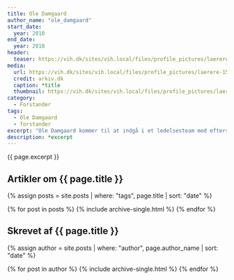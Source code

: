 ```yaml
---
title: Ole Damgaard
author_name: "ole_damgaard"
start_date: 
  year: 2010
end_date:
  year: 2018
header:
  teaser: https://vih.dk/sites/vih.local/files/profile_pictures/laerere-150.jpg?itok=_7Wc7mWN
media: 
  url: https://vih.dk/sites/vih.local/files/profile_pictures/laerere-150.jpg?itok=_7Wc7mWN
  credit: arkiv.dk
  caption: *title
  thumbnail: https://vih.dk/sites/vih.local/files/profile_pictures/laerere-150.jpg?itok=_7Wc7mWN
category:
  - Forstander
tags:
  - Ole Damgaard
  - forstander
excerpt: "Ole Damgaard kommer til at indgå i et ledelsesteam med efterskoleforstander, Frank Rasmussen, og forretningsudvikler, Peter Sebastian Pedersen. Ole er tidligere toptræner i håndbold, og han er bl.a. med tl at få bygget Center for Sundhed, Test og Læring og sætte gang i Outdoor AquaScape."
description: *excerpt
---
```


{{ page.excerpt }}

## Artikler om {{ page.title }}

{% assign posts = site.posts | where: "tags", page.title | sort: "date" %}

{% for post in posts %}
  {% include archive-single.html %}
{% endfor %}

## Skrevet af {{ page.title }}

{% assign author = site.posts | where: "author", page.author_name | sort: "date" %}

{% for post in author %}
  {% include archive-single.html %}
{% endfor %}
